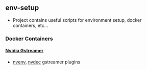 ## env-setup
- Project contains useful scripts for environment setup, docker containers, etc...

### Docker Containers
#### [Nvidia Gstreamer](https://github.com/jackersson/env-setup/tree/master/gst-nvidia-docker)
- [nvenv](https://gstreamer.freedesktop.org/documentation/nvenc/index.html?gi-language=c), [nvdec](https://gstreamer.freedesktop.org/documentation/nvdec/index.html?gi-language=c) gstreamer plugins

